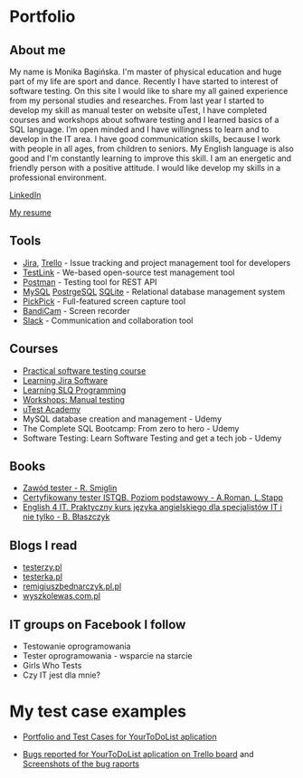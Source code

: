 # Portfolio

## About me
My name is Monika Bagińska. I'm master of physical education and huge part of my life are sport and dance. Recently I have started to interest of software testing. On this site I would like to share my all gained experience from my personal studies and researches. From last year I started to develop my skill as manual tester on website uTest, I have completed courses and workshops about software testing and I learned basics of a SQL language. I’m open minded and I have willingness to learn and to develop in the IT area. I have good communication skills, because I work with people in all ages, from children to seniors. My English language is also good and I'm constantly learning to improve this skill. I am an energetic and friendly person with a positive attitude.
I would like develop my skills in a professional environment.


[LinkedIn](https://www.linkedin.com/in/monika-bagi%C5%84ska-a86433107/)

[My resume](https://drive.google.com/file/d/14pjwHgZxghRTLdRHrO24zqNUz0dB-AtZ/view?usp=sharing)

## Tools
  - [Jira](https://www.atlassian.com/software/jira0), [Trello](https://trello.com/) - Issue tracking and project management tool for developers
  - [TestLink](https://bitnami.com/stack/testlink) - We-based open-source test management tool
  - [Postman](https://www.postman.com/) - Testing tool for REST API
  - [MySQL](https://www.mysql.com/) [PostrgeSQL](https://www.postgresql.org/) [SQLite](https://www.sqlite.org/index.html) -  Relational database management system
  - [PickPick](https://picpick.app/en/) - Full-featured screen capture tool
  - [BandiCam](https://www.bandicam.com/) - Screen recorder
  - [Slack](https://slack.com/) - Communication and collaboration tool
 
## Courses

* [Practical software testing course](https://www.udemy.com/certificate/UC-f72d1665-f44e-4857-a626-449f039a86cd/) 
* [Learning Jira Software](https://www.linkedin.com/learning/certificates/f74a60e30e5acc0cf885f35e1507f9fbad36c4a7ca644a9cd52a56b36b289654)
* [Learning SLQ Programming](https://www.linkedin.com/learning/certificates/0c55d6afc8819d1fbc53c0a18a1de701dfd828dbdc5a0b13fe9098c513052a78)
* [Workshops: Manual testing](https://kursy.czyitjestdlamnie.pl/kurs/287/warsztaty-testowanie-manualne-aplikacji-termin-09062022-1900-2130)
* [uTest Academy](https://www.utest.com/)
* MySQL database creation and management - Udemy
* The Complete SQL Bootcamp: From zero to hero - Udemy
* Software Testing: Learn Software Testing and get a tech job - Udemy


## Books 

* [Zawód tester - R. Smiglin](https://helion.pl/ksiazki/zawod-tester-radoslaw-smilgin,e_b16y.htm#format/e)
* [Certyfikowany tester ISTQB. Poziom podstawowy - A.Roman, L.Stapp](https://helion.pl/ksiazki/certyfikowany-tester-istqb-poziom-podstawowy-adam-roman-lucjan-stapp,ctispp.htm#format/d)
* [English 4 IT. Praktyczny kurs języka angielskiego dla specjalistów IT i nie tylko - B. Błaszczyk](https://helion.pl/ksiazki/english-4-it-praktyczny-kurs-jezyka-angielskiego-dla-specjalistow-it-i-nie-tylko-beata-blaszczyk,anginv.htm#format/d)

## Blogs I read

* [testerzy.pl](https://testerzy.pl/)
* [testerka.pl](http://testerka.pl/)
* [remigiuszbednarczyk.pl.pl](https://remigiuszbednarczyk.pl/)
* [wyszkolewas.com.pl](https://www.wyszkolewas.com.pl/blog/)

## IT groups on Facebook I follow

* Testowanie oprogramowania
* Tester oprogramowania - wsparcie na starcie
* Girls Who Tests
* Czy IT jest dla mnie?

# My test case examples
  - [Portfolio and Test Cases for YourToDoList aplication](https://drive.google.com/file/d/1ab-KtzHJFBU26_7AE7ewcgDwI3HarvvB/view?usp=sharing)
  
  - [Bugs reported for YourToDoList aplication on Trello board](https://trello.com/invite/b/PTeT7fHG/802f0ffddff96cb664b10087460fb6b4/yourtodolistapplication-tests) and [Screenshots of the bug raports](https://drive.google.com/drive/folders/1JFpoZuDIbs1HwMM8ydPyoyeCNfDOcp1q?usp=sharing)
